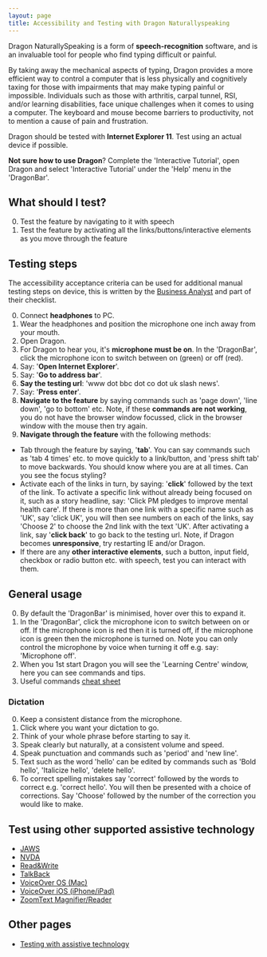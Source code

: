 ```yaml
---
layout: page
title: Accessibility and Testing with Dragon Naturallyspeaking
---
```


Dragon NaturallySpeaking is a form of **speech-recognition** software, and is an invaluable tool for people who find typing difficult or painful. 

By taking away the mechanical aspects of typing, Dragon provides a more efficient way to control a computer that is less physically and cognitively taxing for those with impairments that may make typing painful or impossible. Individuals such as those with arthritis, carpal tunnel, RSI, and/or learning disabilities, face unique challenges when it comes to using a computer. The keyboard and mouse become barriers to productivity, not to mention a cause of pain and frustration.

Dragon should be tested with **Internet Explorer 11**. Test using an actual device if possible.

**Not sure how to use Dragon**? Complete the 'Interactive Tutorial', open Dragon and select 'Interactive Tutorial' under the 'Help' menu in the 'DragonBar'.

## What should I test?

0. Test the feature by navigating to it with speech
1. Test the feature by activating all the links/buttons/interactive elements as you move through the feature

## Testing steps

The accessibility acceptance criteria can be used for additional manual testing steps on device, this is written by the [Business Analyst](accessibility-news-and-business-analysts) and part of their checklist.

0. Connect **headphones** to PC.
1. Wear the headphones and position the microphone one inch away from your mouth.
1. Open Dragon.
2. For Dragon to hear you, it's **microphone must be on**. In the 'DragonBar', click the microphone icon to switch between on (green) or off (red).
3. Say: '**Open Internet Explorer**'.
4. Say: '**Go to address bar**'.
5. **Say the testing url**: 'www dot bbc dot co dot uk slash news'.
6. Say: '**Press enter**'.
7. **Navigate to the feature** by saying commands such as 'page down', 'line down', 'go to bottom' etc. Note, if these **commands are not working**, you do not have the browser window focussed, click in the browser window with the mouse then try again.
8. **Navigate through the feature** with the following methods:
- Tab through the feature by saying, '**tab**'. You can say commands such as 'tab 4 times' etc. to move quickly to a link/button, and 'press shift tab' to move backwards. You should know where you are at all times. Can you see the focus styling?
- Activate each of the links in turn, by saying: '**click**' followed by the text of the link. To activate a specific link without already being focused on it, such as a story headline, say: 'Click PM pledges to improve mental health care'. If there is more than one link with a specific name such as 'UK', say 'click UK', you will then see numbers on each of the links, say 'Choose 2' to choose the 2nd link with the text 'UK'. After activating a link, say '**click back**' to go back to the testing url. Note, if Dragon becomes **unresponsive**, try restarting IE and/or Dragon.
- If there are any **other interactive elements**, such a button, input field, checkbox or radio button etc. with speech, test you can interact with them.

## General usage

0. By default the 'DragonBar' is minimised, hover over this to expand it.
1. In the 'DragonBar', click the microphone icon to switch between on or off. If the microphone icon is red then it is turned off, if the microphone icon is green then the microphone is turned on. Note you can only control the microphone by voice when turning it off e.g. say: 'Microphone off'.
2. When you 1st start Dragon you will see the 'Learning Centre' window, here you can see commands and tips.
3. Useful commands [cheat sheet](http://supportcontent.nuance.com/kbfiles/16477-dns13commandcheatsheet.pdf) 

### Dictation

0. Keep a consistent distance from the microphone.
1. Click where you want your dictation to go.
2. Think of your whole phrase before starting to say it.
3. Speak clearly but naturally, at a consistent volume and speed.
4. Speak punctuation and commands such as 'period' and 'new line'.
5. Text such as the word 'hello' can be edited by commands such as 'Bold hello', 'Italicize hello', 'delete hello'.
6. To correct spelling mistakes say 'correct' followed by the words to correct e.g. 'correct hello'. You will then be presented with a choice of corrections. Say 'Choose' followed by the number of the correction you would like to make.

## Test using other supported assistive technology

- [JAWS](accessibility-and-testing-with-jaws)
- [NVDA](accessibility-and-testing-with-nvda)
- [Read&Write](accessibility-and-testing-with-read-and-write)
- [TalkBack](accessibility-and-testing-with-talkback)
- [VoiceOver OS (Mac)](accessibility-and-testing-with-voiceover-os)
- [VoiceOver iOS (iPhone/iPad)](accessibility-and-testing-with-voiceover-ios)
- [ZoomText Magnifier/Reader](accessibility-and-testing-with-zoomtext)

## Other pages

- [Testing with assistive technology](/accessibility-news-and-you/assistive-technology/testing.html)